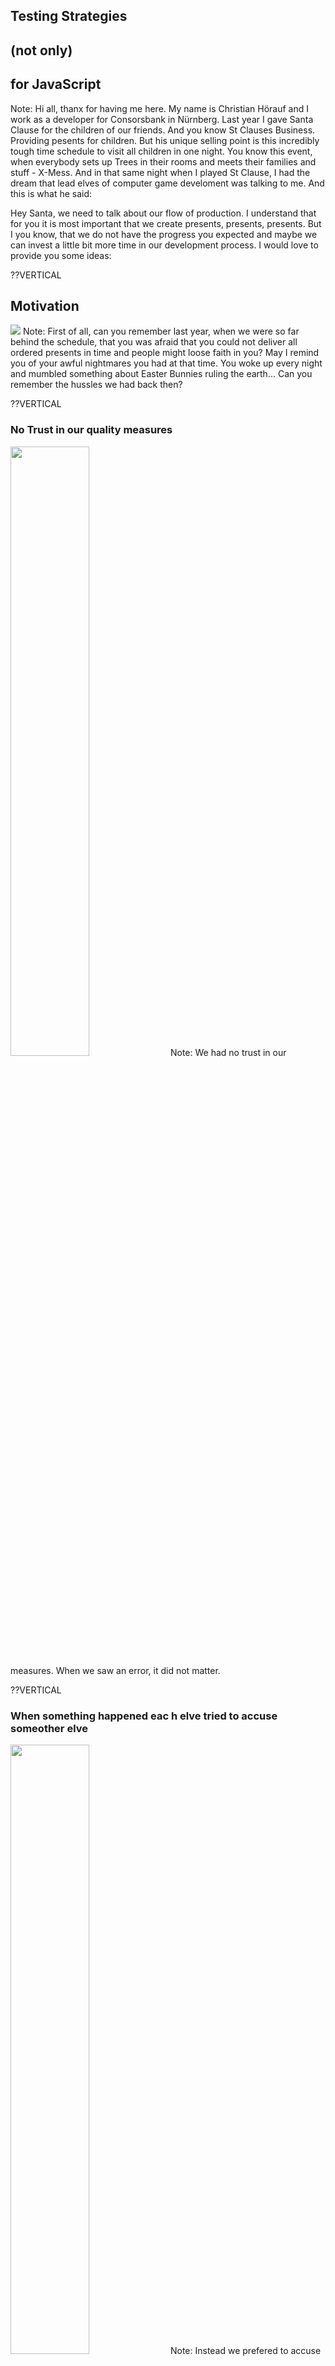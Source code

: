 ## Testing Strategies 
## (not only) 
## for JavaScript

Note: Hi all, thanx for having me here. My name is Christian Hörauf and I work as a developer for Consorsbank in Nürnberg. Last year I gave Santa Clause for the children of our friends. And you know St Clauses Business. Providing pesents for children. But his unique selling point is this incredibly tough time schedule to visit all children in one night. You know this event, when everybody sets up Trees in their rooms and meets their families and stuff - X-Mess. And in that same night when I played St Clause, I had the dream that lead elves of computer game develoment was talking to me. And this is what he said:

Hey Santa, we need to talk about our flow of production. I understand that for you it is most important that we create presents, presents, presents. But I you know, that we do not have the progress you expected and maybe we can invest a little bit more time in our development process. I would love to provide you some ideas: 

??VERTICAL
## Motivation
<img src="images/motivation-0.jpg">
Note: First of all, can you remember last year, when we were so far behind the schedule, that you was afraid that you could not deliver all ordered presents in time and people might loose faith in you? May I remind you of your awful nightmares you had at that time. You woke up every night and mumbled something about Easter Bunnies ruling the earth...
Can you remember the hussles we had back then? 

??VERTICAL
### No Trust in our quality measures
<img src="images/motivation-1.jpg" width="50%">
Note: We had no trust in our measures. When we saw an error, it did not matter.

??VERTICAL
### When something happened eac h elve tried to accuse someother elve
<img src="images/motivation-2.jpg" width="50%">
Note: Instead we prefered to accuse everybody else that they introduced the error.

??VERTICAL
### Since no one was accusable, nobody cared
<img src="images/motivation-3.jpg" width="50%">
Note: But very soon, who ever was interested in good quality gave up on it, because any quality measure they took, very soon had been turned of by others who did not trust in the quality measure and turned them of, just to assure the release date and not beeing "slowed down". 

??VERTICAL
### People send back presents
<img src="images/motivation-4.jpg" width="50%" >
Note: But they ignored the fact, that they would loose much more time when people send back their presents due to some failures and they need to fix them.

??VERTICAL
### Broken-Window-Theory
<img src="images/broken-window.jpg" width="100%">
Note: 
Did you ever heard of the Broken-Window-Theory? It predicts that if you do not care about all windows in a house and one is broken, soon somebody will say: Nobody takes care of it, so why not try to hit another window just for fun. I will not be accused anyhow.
And this was exactly what happened to our quality measures. 

??VERTICAL
### Testing decay

* If you do not trust in them, you do not take care of them. <!-- .element: class="fragment" -->
* If you do not take care of them, they will become worthless. <!-- .element: class="fragment" -->
* And you will be left with a bulk of unmaintainable code, as always... <!-- .element: class="fragment" -->

??VERTICAL
### Testing Pyramid
<img src="images/testing-pyramid.jpg" width="45%">
Note: Do you remember that we than took advice from this IT-Guy - Martin Fowler? He put up the model of the test pyramid. Since it is easiest and cheapest to write Unittests, he claims that you should create your test harness by a solid foundation of unit tests. Test the interaction of multiple Systems by some integration tests and only the happy path of the application by a few End-to-End-Tests. 


??VERTICAL
## TDD
<img src="images/tdd-0.jpg" width="50%">
Note: Back then we wondered how we could come to this solid foundation of unit tests. Is there some guidance that leads you to this solid foundation of unit tests? What is the easiest way to reach it? 

Do you remember that we applied Test-Driven-Development to reach this state? Yes it was hard time to convice my co elves to learn and apply this technique. I had to explain them how we spend our days without TDD and how it changed like Michael Hill explained it.

??VERTICAL
### Programm (classic)
<img src="images/locf-1.jpg" width="75%">
Note: When you write Software, of course you spent some time programming. This is the best part of the day when you can be creative and think about what the Software might need and you acutally write code.

??VERTICAL
### Study (classic)
<img src="images/locf-2.jpg" width="75%">
Note: But you also have to study code, to find the right place where to introduce features and find out how the system concretely works.

??VERTICAL
### Geek at Keyboard (classic)
<img src="images/locf-3.jpg" width="75%">
Note: But the majority of time we spent stepping through code by debugging. We debug to find out how the software currently works. We debug to test if our code changes work properly maybe several times. We click dozens of times through our app to bring the app into the state where the bug has to be fixed or the feature has to be implemented. This is such a waste of time.

Let's have a look how this time spending changed after we applied TDD

??VERTICAL
### Programm (TDD)
<img src="images/locf-4.jpg" width="75%">
Note: So one of the issues the other elves had became true: Yes we spent about double of time for Programming (from which I said it is the best part of the day), because besides the production code we also have to write tests. BUT ...

??VERTICAL
### Studying (TDD)
<img src="images/locf-5.jpg" width="75%">
Note: Already the studying took less time, since for every production file we created also a test file which contains examples of each method how to use it and what outcome its call will have. So you will be much faster in studying because of the evaluatable documentation you have at hand.

??VERTICAL
### Geek at Keyboard (TDD)
<img src="images/locf-6.jpg" width="75%">
Note: But especially the GaK-Time reduced by 60-80%, because there was no need anymore to debug. There was no need to manually setup environments. All these things get prepared in for the tests upfront by mocking and stubbing.

??VERTICAL
### Red-Green-Cycle I
<img src="images/tdd-1-red.jpg" width="50%">
Note: So the basic idea behind TDD is, that we first write a test (not some tests, only one test), that describes one of the acceptence criteria for the feature we want to implement. So this very beginning makes us thinking:

??VERTICAL
### Design Decisions
* What should we call from where? <!-- .element: class="fragment" -->
* How should we name it? <!-- .element: class="fragment" -->
* What would we expect from it? <!-- .element: class="fragment" -->

Note: This already brings us into the need to make design decisions.

??VERTICAL
### ceasars-cipher.spec.js
```javascript
const CeasarsCipher = require('ceasars-cipher.js')

describe('ceasars-cipher', () => {
    describe('encode', () => {
        it(`should encode 'ABC' to 'BCD'`, () => {
            expect(CeasarsCipher.encode(1, 'ABC')).toBe('BCD')
        })
    })
}) 
```
Note: Let's take a simple example here, where we want to implement Ceasars ciper. The well known roman leader used to encrypt his military messages by rotating each letter in the alphabet by a specified number. This number was the key from which the soldiers could decrypt the message. As in this first test we have the message 'ABC' and by rotating each letter by 1, we get 'BCD'.

??VERTICAL
### Red-Green-Cycle II
<img src="images/tdd-2-green.jpg" width="50%">
Note: Then we write some code to make the test green. It might be the most tautological solution you can think of. But it fullfills the requirement. 

??VERTICAL
### ceasars-cipher.js
```javascript
class CeasarsCipher {
    static encode(shift, text) {
        return 'BCD'
    }
}
module.exports = CeasarsCipher 
```

Note: Here we just setup the class with a static method, returing the very same result we expected. The test turns green.

??VERTICAL
### Triangulation
<img src="images/triangulation-0.jpg" width="50%">
Note: Of course this does not help us much. We need an algorithm that really does the encryption. So how can we force it to do what we want by test? Currently we have only this one test. It provides our production code a large variety of how to act. Currently our production code could also raise a database or connect to a server in the internet. We need to center its freedom to what we need it to do. Just similar to how triangulation in GPS is working.

??VERTICAL
### One Satellite
<img src="images/triangulation-1.jpg" width="50%">
Note: If you receive only one Satellite, you might be somewhere in the wide circle that the signal of the satellite projects on the surface of earth. 

??VERTICAL
### Two Satellites
<img src="images/triangulation-2.jpg" width="50%">
Note: If you receive two Satellites, both projected circles intersect in two points. Both might represent your position on earth.

??VERTICAL
### Three Satellites
<img src="images/triangulation-3.jpg" width="50%">
Note: Only if you you receive three or more Satellites your position can be determined. 

So we need also further tests to determine the concrete behaviour of our production code. The more tests we write, the closer we get to the specification

??VERTICAL
### A second test
```javascript
const CeasarsCipher = require('ceasars-cipher.js')

describe('ceasars-cipher', () => {
    describe('encode', () => {
        it('should encode "ABC" to "BCD"', () => {
            expect(CeasarsCipher.encode(1, 'ABC')).toBe('BCD')
        })

        it('should encode "HELLOWORLD" to "IFMMPXPSME"', () => {
            expect(CeasarsCipher.encode(1, 'HELLOWORLD')).toBe('IFMMPXPSME')
        })
    })
}) 
```

??VERTICAL
### Red-Green-Cycle III
<img src="images/tdd-3-refactor.jpg" width="50%">
Note: So this brings us to the last step of the Red-Green-Cycle: Refactoring. After we somehow turned the tests to green with whatsoever ugly code we could and have to refactor code, to simplify it and assure that we will understand it again a month later wenn we will have to add another feature.

??VERTICAL
### A far better solution
```JavaScript
class CeasarsCipher {
    static encode(shift, text) {
        let result = "";
        for (let i = 0; i < text.length; i++) {
            result += String.fromCharCode(text.charCodeAt(i) + shift);
        }
        return result;
    }
}
module.exports = CeasarsCipher 
```

??VERTICAL
## Test more write less
<img src="images/parametrized-tests.jpg">
Note: So you see it makes sense to write as many tests as you need to describe the different git acceptanc criteria. But for each of these writing such complex tests is not what you want. Therefore we experimented with parametrised tests.

??VERTICAL
### Parametrised tests
```javascript
const CeasarsCipher = require('ceasars-cipher.js')

describe('ceasars-cipher', () => {
    describe('encode', () => {

        [
            { shift: 1, input: 'ABC', output: 'BCD' },
            { shift: 1, input: 'HELLOWORLD', output: 'IFMMPXPSME' },
            { shift: 1, input: 'XYZ', output: 'YZA'},
        ].forEach((setup) => {
            it(`should encode "${setup.input}" to "${setup.output}"`, () => {
                expect(CeasarsCipher.encode(setup.shift, setup.input))
                    .toBe(setup.output)
            })
        })
    })
    }) 
```
Note: Instead of writing for each test an it-block, we created parameter objects, that get fed into the foreach-loop. Inside of the forEach-loop, we used one of the two tests we wrote before and refactored it by replacing the hardcoded values by the parameters we passed in. With that technique you can test a lot of scenarios quite fast without loosing anything of the expressiveness of the tests itself. Afterwards you will simply be able to identify which test might have failed. Unfortunatelly, this makes it harder to enforce specific tests with fit or disable tests with xit.
Please recognize that I also added a test to check if the algorithm works if the shift spreads accross the boarder of the alphabet. This should fail, since the ascii table provides far more chars than the 26 of the alphabet.

??VERTICAL
### More Refactoring
```JavaScript
const _alphabet = createIndexForUnchangedChars(['A', 'B', ... 'Y', 'Z'])

function toAlphabetIndex (text) {
    return text.split('')
        .map((ch) => _alphabet.indexOf(ch) )
}

class CeasarsCipher {
    static encode(shift, message) {
        let key =  _alphabet
                .slice(shift)
                .concat(_alphabet.slice(0, shift))
        )
        return toAlphabetIndex(message.text).map((index) => {
                return key[index]
            }).join('')
        )
    }

```
Note: Therefore I refactored the algorithm. First I created an array containing the characters of the alphabet. From this I created the so called k, which is the new alphabet based on the expected shift operation. Now the encoding is a simple mapping between the normal alphabet and the key-alphabet.

??VERTICAL
### Property Based Testing
<img src="images/property-based-testing.jpg">
Note: But even now, we can not be sure, to think of all variants that could happen to our method. Any ideas what I might have missed until now?

Wouldn't it be great to let the computer think of all variants we might forget? This approach is called Property Based Testing. For this we have to think of a so called invariant, something that holds true no matter what kind of parameter we put in the method. One way to find this, is to have some kind of undo-function.

??VERTICAL
### Undoing encode is decode
```javascript
    class CeasarsCipher {
        static encode(shift, text) {
            ...
        }

        static decode(shift, text) {
            return CeasarsCipher.encode(_alphabet.length - shift ,text)
        }
    }
```
Note: So in our case, after we encoded a text, we also want to decode it. And the result of decode should be the very same text, that we before put into encode. 

??VERTICAL
## ceasars-cipher.pbt.js
```javascript
    const CeasarsCipher = require('./ceasars-cipher.js')
    const jsc = require('jsverify')

    describe('invariant', () =>  {
        it('should hold true for any parameter', () => {
            const outcome = jsc.checkForall(
                jsc.integer,
                jsc.string,
                (shift, text) => {
                    const encoded = CeasarsCipher.encode(shift, text)
                    const decoded = CeasarsCipher.decode(shift, encoded)
                    return text === decoded
                }
            )
            expect(outcome).toBe(true)
        })
    })
```
Note: For PropertyBasedTesting in JavaScript, we used JSVerify. Let's first have a look at how to use JSVerify. jsc comes with a function called checkForall. It takes an undefined number of parameters. All but the last parameter should be so called generators. jsverify provides a lot of them, even for datatypes that you would not expect in JavaScript, like integer. This generator will create random integer numbers that might range between minus infinity and inifinity. But it preferably tries to generate numbers around edgecases like zero. Similar is true for jsc.string.
Those generated values get passed to the callback, which is always the last parameter of checkForall. Here you see in code, our idea for the invariant. We take the text we get passed, encode it, decode the result and compare it with the text we originally got passed. If they are equal we return true or false otherwise.
Of course checkForall will not run for every value in the realm of possible values. Such a test would take far too long. Instead it calls the callback by default a 100 times.
The outcome-variable in our example should be true after all these evaluations. But be careful, otherwise it will become an object containing error information. SO YOU MUST NOT USE THE MATCHER toBeTruthy HERE, BECAUSE JAVASCRIPT WOULD RECOGNIZE EVEN SUCH AN ERROR OBJECT TO BE TRUTHY!

So Santa do you think this test just passed without any issues? No of course not - it showed me a lot flaws I did oversee in the first place:

??VERTICAL
### What JSVERIFY tells us
```javascript
{
    "counterexample": [0, "\u0000"],
    "counterexamplestr": "0; \"\\u0000\"",
    "shrinks": 12,
    "exc": false,
    "tests": 2,
    "rngState": "83df0385ec9672a1b4 "
}
```
Note: 
Here you see that my algorithm failed on the unified character \u0000. The reason for that was, that my algorithm had to limit the amount of supported characters to upper case chars A-Z and white spaces by depending on the Array with all supported chars.
We also see so called "shrinks" which are modifications of a random data that get reduced to the critical corner cases like empty strings or 0
rngState is the seed used for the randomized data. It helps you to reproduce an error case if it happens to you.

??VERTICAL
### What JSVERIFY tells us II
```javascript
{
    "counterexample": [27, "A"],
    "counterexamplestr": "27; \"A\"",
    "shrinks": 5,
    "exc": false,
    "tests": 11,
    "rngState": "09b2da8c1e9530f764"
}
```
Note: And the other issue I missed was that the shift has to be limited to 26 because of the length of the used alphabet array. 

??VERTICAL
### A solution to the issues
```JavaScript
    static encode(shift, message) {
        if (shift < 0 || shift > 26) {
            throw new Error (`Only shifts between 0 and 26 are allowed: ${shift}`)
        }
        if (!(message instanceof Message)) {
            throw new TypeError(`"${message}" is no valid Message!`)
        }
        ...
    }
```
Note: Let's fix it by clearifing in which range of values the algorithm is properly defined.

??VERTICAL
### Adopted invariant test
```javascript
    const CeasarsCipher = require('./ceasars-cipher.js')
    const jsc = require('jsverify')

    describe('invariant', () =>  {
        it('should hold true for any parameter', () => {
            const outcome = jsc.checkForall(
                jsc.nat(26), //only positive values up to 26
                jsc.sothat(jsc.asciistring, (text) => {
                    return text.match(/^[A-Z]*$/)
                },
                (shift, text) => {
                    const encoded = CeasarsCipher.encode(shift, text)
                    const decoded = CeasarsCipher.decode(shift, encoded)
                    return text === decoded
                }
            )
            expect(outcome).toBe(true)
        })
    })
```
Note: Now that it is clearly defined in which value range the algorithm works as expected, it is also ok, to shrink the range of values in the pbt. 

??VERTICAL
### BUT... 
* it is not appicable for every algorithm <!-- .element: class="fragment" -->
* it works best for revertable operations <!-- .element: class="fragment" -->
* it works for idempotent results <!-- .element: class="fragment" -->

Note: So you see, it is extremly helpful, to test your methods with property based testing. BUT it is not applicable to every algorithm. It works best for operations, that are revertable or that produce invariant idempodent results. If you are not working in pure functional environment, you probably need to plug different classes and services together so how can you properly test this issues.

??VERTICAL
## Interaction with other units
<img src="images/dependency-injection.jpg">
Note: Santa do you see that we have use cases that can not be tested with pbt? As soon, as your unit needs support from other units, you need another form of testing. Now let's consider how you can access other units?

??VERTICAL
### What we want to test for
```JavaScript
const logger = require('./logger')
class CeasasCipher
    static encode(shift, message) {
        if (shift < 0 || shift > 26) {
            const msg = `"${shift}" is no valid shift parameter!`
            logger.error(msg)
            throw new TypeError(msg)
        }
        ...
    }
    ...
}

```
Note: Let's say our ceasar-cipher-class needs to write to a logger when somebody failed in passing a correct message object to the encode-method. The logger might do whatever in that call like writing the info to a database, doing a console.log or turn the alert lights in your headquater to red. This is a side effect. This is nothing, we can check by exploring the output of a method. And it must not be of any concerns for ceasars-cipher what exactly logger does here. It is just important, that the right method of logger got called.

??VERTICAL
### Monkey Patching
```JavaScript

const obj = {
    foo: () => {
        console.log('foo')
    }
}

obj.foo() // foo

const origFoo = obj.foo
obj.foo = () => {
    origFoo()
    console.log('bar')
}

obj.foo() //foo bar


```
Note: This is the first occation where we need something called mocking. To explain how mocking works in most testing and mocking frameworks, we need to explain what monkey patching is.
In JavaScript functions are first class citizens, so you can pass them around like numbers, strings or any other kind of value. In addition members on objects are usually not writeprotected. Therefore you can simply modify the behaviour of an objects method by overwriting it with another function. Usually this is called Monkey Patching.

If you protect the original functionality of that method and just augment it by additional code, this is called AspectOrientedProgramming and is more or less what happens when you apply annotations in TypeScript or any other kind of language.

So you might say, this is a pretty feature of the language. But if you can not easily recognize this from the source, this can lead to extremely hard to find bugs. Therefore monkey patching is frowned on and you will not see it in the wild but when a compiler secures its application like in Angular / TypeScript.

??VERTICAL
### Accessing other units
```JavaScript
const CeasarsCipher = require('./ceasars-cipher')

jest.mock('./logger')
const logger = require('./logger')

describe('CeasarsCipher', () => {
    describe('encode', () => {
        it('should call logger on wrong shift value', () => {
            const corruptShift = 27
            expect(() => { 
                CeasarsCipher.encode(corruptShift, 'ABC')
            }).toThrow()
            expect(logger.error).toHaveBeenCalled()
        })
    })
})
```
Note: Mocking depends very much on the testing framework or the mocking api you use (jasmine, jest, sinon, testdouble). Each provides its opinionated api to create mocks. What you choose is a matter of taste and a question weather or not you can or want to change your framework. But in any case under the hood happens more or less what I described as MonkeyPatching.Since I described all examples until now with jest, we will have a look at the jest api for mocking. 

In JavaScript all Modules act by default like a singleton. This allows us to manipulate the very same instance of logger in the test, that is also used in the production code. So jest.mock overwrites require, analyses which methods are part of logger module and replaces each of them by jest.fn mock functions (also called spies) which calls get tracked by test.
So after provoking an error in the method and checking that this throws an exception, we can also check if logger.error have been called by the toHaveBeenCalled-Matcher.


??VERTICAL
### ceasars-cipher.js
```JavaScript
const Logger = require('./logger')

class CeasarsCipher {
    constructor() {
        this.logger = new Logger();
    }

    encode(shift, message) {
        if (shift < 0 || shift > 26) {
            const msg = `"${shift}" is no valid shift parameter!`
            this.logger.error(msg)
            throw new TypeError(msg)
        }
        ...
    }
    ...
}
```

Note: But lets say, logger would not be used as a singleton. Instead it would get generated dynamically in ceasars-cipher class itself. 

* First of all this would mean to turn our nice static methods into state tainted methods.

??VERTICAL
### ceasars-cipher.spec.js
```JavaScript
const CeasarsCipher = require('./ceasars-cipher')
const Logger = require('./logger')

describe('CeasarsCipher', () => {
    describe('encode', () => {
        let mockError, ceasarsCipher
        beforeEach(() => {
            mockError = jest.spyOn(Logger.prototype, 'error')
            mockError.mockImplementation(() => {})
            ceasarsCipher = new CeasarsCipher()
        })

        afterEach(() => {
            mockError.mockRestore()
        })
        it('should call logger on wrong shift value', () => {
            const corruptShift = 27
            expect(() => { 
                CeasarsCipher.encode(corruptShift, 'ABC')
            }).toThrow()
            expect(Logger.prototype.error).toHaveBeenCalled()
        })
    })
})
```
Note: The Test-Setup complicates a lot:
* First we have to answer the question, how to access the Logger.error method, that needs to be mocked? You might want to access the logger variable of the instance. But it is it a good idea to access a member that is ment to be private ...? Does this tell the reader anything? The private variable logger might also be just a console.log instance or what ever. So we have no proof, that this call really means triggering a sideeffect.
You can also overwrite the error-method on the prototype. But if you have more instances of logger, this can get tricky since you need to
define how error should act according the instance it is running on in one implementation.
* Second you have to manually undo the mocking (as seen in the afterEach-block) which somebody might forget to do, that can lead to strage behavious in other tests.

??VERTICAL
### BUT ...
* mocking dynamic objects is complex <!-- .element: class="fragment" -->
* overwriting require leads to hard bug anlysis <!-- .element: class="fragment" -->
* codesmell due to hardcoded dependencies <!-- .element: class="fragment" -->

Note:
As you can see mocking dynamically created objects, get more complex.
-> Overwriting require as jest.mock does can lead to bugs that are hard to find. My experience with similar tools like testdouble or proxyquire introduced me often to errors I could not resolve. Therefore I want to discourage this kind of mocking
-> In addition, this kind of mocking comes with a code smell. It means that you hardcoded a dependency. You miss an opportunity to apply the open closed principle by that. Otherwise you could modify the behaviour of this class just by passing in another dependency that provides similar functionality.

??VERTICAL
### ceasars-cipher.js
```JavaScript
class CeasarsCipher {
    constructor({ logger }) {
        this.logger = logger;
    }

    encode(shift, message) {
        if (shift < 0 || shift > 26) {
            const msg = `"${shift}" is no valid shift parameter!`
            this.logger.error(msg)
            throw new TypeError(msg)
        }
        ...
    }
    ...
}
```

Note: So if we would inject the logger dependency via constructor, it would look like this. Please recognize that we now do not have to require logger anymore. It is sufficiant to pass it to constructor. 
Here we used deconstruction defined since ES6. It means that you put in an object literal that contains a field logger. And its content gets automatically mapped to a local variable called logger.


??VERTICAL
### ceasars-cipher.spec.js
```JavaScript
const CeasarsCipher = require('./ceasars-cipher')

describe('CeasarsCipher', () => {
    describe('encode', () => {
        let logger, ceasarsCipher
        beforeEach(() => {
            logger = {
                error: jest.fn()
            }
            ceasarsCipher = new CeasarsCipher({ logger })
        })

        it('should call logger on wrong shift value', () => {
            const corruptShift = 27
            expect(() => { 
                CeasarsCipher.encode(corruptShift, 'ABC')
            }).toThrow()
            expect(logger.error).toHaveBeenCalled()
        })
    })
})
```
Note: Now we have full controll over the testsetup. We do not need to clean up the mock, because it gets rebuild for each test. The tests do no longer depend on Logger module or the path to it, which means we are free to move ceasars-cipher.js and ceasars-cipher.spec.js whereever we want. This test is far more resillient since it only breaks if its own code breaks. 


??VERTICAL
### app.js
```JavaScript
const CeasarsCipher = require('./ceasars-cipher')
const logger = require('./logger')

const ceasarsCipher = new CeasarsCipher(logger)
console.log(ceasarsCipher.encode(1, process.argv[2]))
```
Note: But now that each of our modules work independently how should we run the complete Program? We need now something that wires all the modules together. In this case I called it app.js but you will find similar files like server.js in your application. They are what in a classic C Programm was the main-method. It wraps up the start point for the complete application.
This part of the application can not or only with much effort be tested by unit tests. So we do not automatically test it. But this code should be as thin as possible.

I think you see that for this very simple use case, it is completely ok to do the wiring manually. But I think you can estimate, that very soon this wireing will get far to complicated and error prone.

??VERTICAL
### Automatic Dependency Injection
```JavaScript
const { createContainer, asClass } = require('awilix')

const container = createContainer()

container.register({
    ceasarsCipher: asClass(require('./ceasars-cipher')),
    logger: asClass(require('./logger'))
})

const ceasarsCipher = container.resolve('ceasarsCipher')
console.log(ceasarsCipher.encode(1, process.argv[2]))
```
Note: That is the reason why we should use a Dependency Injection Framework like awilix for JavaScript. Since we do not have valid type information in JavaScript, DI can not validly depend on it like it does in Java or Angular/Typescript. It has two Injection Modes:
* By Proxy: This the default option and it expects the constructor of your classes to take a parameter object that contains the dependencies. Depending on the names used in this parameter objects, it identifies which Dependencies to build and inject.
* CLASSIC: This works the same way as DI worked in Angular1. The parameternames of a constructor get analysed and used to identify dependencies. The Problem with this approach is, that you can not minify the code, since the variable and parameter names will be renamed in that process. 
So here we create a DI-Container and register relevant classes or if you are familiar with functional programming, which I really recommend to you for JavaScript, you can also register Functions or plain values to it.
container.resolve will instantiate a CeasarsCipher-Object for us with the necessary dependencies and that we can call as before.

This is what I want to reach Santa. If we have this deep level and quality of UnitTesting everywhere, we really only need one or two E2E-Tests to check the happy path. Or we might even omit them and test manually since the only thing that should break now is the configuration.

??VERTICAL
## Did I do enough tests?
<img src="images/did-i-do-enough-tests.jpg">
Note: In the beginning of this talk, I described the situation that we need to take care to prevent the broken window syndrome and we need trust in our test? So until now I showed you a lot of testing techniques and if you apply them, I suppose you will get a lot of good tests. But how can you get trust? Let's say you apply those techniques but your collegues are not so strict. This would mean, your code is properly tested but the rest of the application is not tested properly. This would mean that your team would loose confidence into the outcome of the test. So we need some kinds of quality measures to assure our trust.

??VERTICAL
### CodeCoverage
<img src="images/schattenspiele.png">
Note: One option to gain that trust is Code Coverage. The basic idea is, that each line in your Code gets instrumentalized, so that meanwhile test we can track which line of code has been passed. The standard Code Coverage tool for JavaScript is Istanbul. In many cases it is already installed. If you setup your Angular Project for example with Angular-cli or if you work with react and you use Jest for your tests it is also already part of the installation. Let's have a look what code coverage data looks like: 

??VERTICAL
### Console output
<img src="images/code-coverage-console.png" width="200%">
Note: Here we see the short coverage report for all tested files. It shows three diffrent columns:
* The Statements-Column displays the proportion of all executed Statements compared to the whole of statements.
* The Branches-Column means the same for all if and else statements in your code.
* Similar is true Functions-Column and the Lines-Column

So besides our already known ceasar-ciphers, we see also the file calc.js which seems to have some trouble. 

??VERTICAL
### calc.js
```JavaScript
module.exports = {
    add : function (a, b) {
        return a + b
    },
    sub : function (a, b) {
        return a - b
    }
}
```
Note: So calc is just a little dummy module with only two methods, add and sub. And where is the problem?

??VERTICAL
### calc.spec.js
```JavaScript
const calc = require('./calc.js')
describe('calc', function () {
    describe('add', function () {
        it('should add two numbers', function () {
            expect(calc.add(2,3)).toBe(5)
        })
    })
})
```
Note: The Problem is, that we are missing any test for sub. How would Istanbul have showed that to us?

??VERTICAL
### coverage report for calc.js
<img src="images/code-coverage-browser.png">
Note: Exactly that: The code of the method sub has never been called.

So far so good. If you work with a decent elve, she or he would write at least one test for sub and we are done. But sometimes this efford seems to be too much for my fellow elves. So Evil Elfe could think of this:

??VERTICAL
### cheat on coverage in calc.js
```JavaScript
module.exports = {
    add : function (a, b) { ... },
    
    sub : function (a, b) { ... },
    massivlyCheatCodeCoverage: function () {
        let i = 0
        i++
        i++
        i++
        ...
        i++
        i++
        i++
        return true;
    }
}
```
Note: A very long dummy method...

??VERTICAL
### cheat on code coverage calc.spec.js
```JavaScript
const calc = require('./calc.js')
describe('calc', function () {
    describe('add', function () { ... })
    it('should increase code coverage', () => {
        const result = calc.massivlyCheatCodeCoverage();
        expect(result).toBeTruthy();
    })
})
```
Note: ... and a meaningless test can trick code coverage very simple:

??VERTICAL
### Result on cheating code coverage
<img src="images/cheated-coverage-console.png" width="200%">

Note: Now Statements and Lines have a coverage of about 98%. I think in a more complex example you are very likly to overlook this issue and again have a hole in your window of trust.

??VERTICAL
## Mutation based Testing
<img src="images/mutation-based-testing.jpg">
Note: A better option would be to work with mutation based testing. For JavaScript we use Stryker here. Instead of instrumenting your code it generates Mutants from it. This means it can replace + with - for example, or rename variables and many more. 
When Stryker runs it trys to kill each of the Mutants by running your test suite. And it might fail one or more Mutants, if you did not test for this specific issue.
In a configuration file, you can also decide which of those 30 Mutants must not be applied, if you think this aspect needs no attention.

??VERTICAL
### Stryker installation
<img src="images/stryker-install.gif" width="200%">
Note: Installing Stryker is fairly simple. After installing it with npm you run it with the command init. This allows you to specify the testframework, testrunnr and the genrated reports. 

??VERTICAL
### Stryker run
<img src="images/mutation-run.png" width="200%">
Note: In our example of calc, we see that Stryker
* initially runs the tests
* generates Mutants
* reruns the tests to kill them

??VERTICAL
### Stryker output
<img src="images/mutation-result.png">

Note: We can see here a very similar output like for code coverage. But it can not be tricked. The only drawback would be, that it takes more time to run since it has to run the test suite for each mutant one time. So maybe it should only be done on build server.

??VERTICAL
## Summary
* use TDD <!-- .element: class="fragment" -->
* use PBT <!-- .element: class="fragment" -->
* use depdency injection <!-- .element: class="fragment" -->
* use Mutation based testing <!-- .element: class="fragment" -->

??VERTICAL
<img src="images/sleep-well.jpg"    >